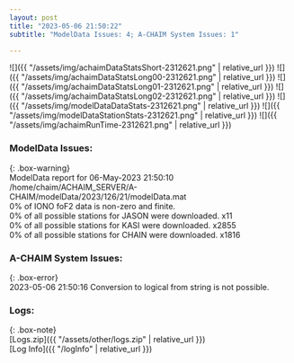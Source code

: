 ```yaml
---
layout: post
title: "2023-05-06 21:50:22"
subtitle: "ModelData Issues: 4; A-CHAIM System Issues: 1"

---
```


![]({{ "/assets/img/achaimDataStatsShort-2312621.png" | relative_url }})
![]({{ "/assets/img/achaimDataStatsLong00-2312621.png" | relative_url }})
![]({{ "/assets/img/achaimDataStatsLong01-2312621.png" | relative_url }})
![]({{ "/assets/img/achaimDataStatsLong02-2312621.png" | relative_url }})
![]({{ "/assets/img/modelDataDataStats-2312621.png" | relative_url }})
![]({{ "/assets/img/modelDataStationStats-2312621.png" | relative_url }})
![]({{ "/assets/img/achaimRunTime-2312621.png" | relative_url }})


### ModelData Issues:  
  
{: .box-warning}  
 ModelData report for 06-May-2023 21:50:10   
 /home/chaim/ACHAIM_SERVER/A-CHAIM/modelData/2023/126/21/modelData.mat   
 0% of IONO foF2 data is non-zero and finite.   
 0% of all possible stations for JASON were downloaded. x11   
 0% of all possible stations for KASI were downloaded. x2855   
 0% of all possible stations for CHAIN were downloaded. x1816   
  
### A-CHAIM System Issues:  
  
{: .box-error}  
2023-05-06 21:50:16 Conversion to logical from string is not possible.  

### Logs:  
  
{: .box-note}  
[Logs.zip]({{ "/assets/other/logs.zip" | relative_url }})  
[Log Info]({{ "/logInfo" | relative_url }})  
